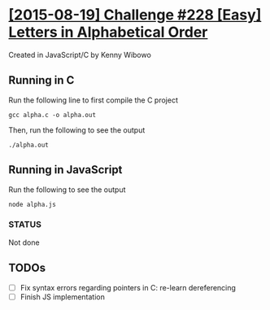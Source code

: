# [\[2015-08-19\] Challenge #228 \[Easy\] Letters in Alphabetical Order](https://www.reddit.com/r/dailyprogrammer/comments/3h9pde/20150817_challenge_228_easy_letters_in/) #

Created in JavaScript/C by Kenny Wibowo

## Running in C ##

Run the following line to first compile the C project

	gcc alpha.c -o alpha.out

Then, run the following to see the output

	./alpha.out

## Running in JavaScript ##

Run the following to see the output

	node alpha.js


### STATUS ###

Not done

## TODOs ##

- [ ] Fix syntax errors regarding pointers in C: re-learn dereferencing
- [ ] Finish JS implementation